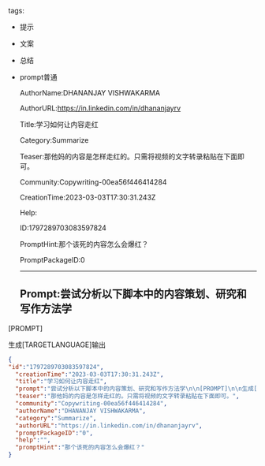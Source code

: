   tags: 
- 提示
- 文案
- 总结
- prompt普通

  AuthorName:DHANANJAY VISHWAKARMA

  AuthorURL:https://in.linkedin.com/in/dhananjayrv

  Title:学习如何让内容走红

  Category:Summarize

  Teaser:那他妈的内容是怎样走红的。只需将视频的文字转录粘贴在下面即可。

  Community:Copywriting-00ea56f446414284

  CreationTime:2023-03-03T17:30:31.243Z

  Help:

  ID:1797289703083597824

  PromptHint:那个该死的内容怎么会爆红？

  PromptPackageID:0

  ---

  ## Prompt:尝试分析以下脚本中的内容策划、研究和写作方法学

[PROMPT]

生成[TARGETLANGUAGE]输出

  ```json
  {
  "id":"1797289703083597824",
    "creationTime":"2023-03-03T17:30:31.243Z",
    "title":"学习如何让内容走红",
    "prompt":"尝试分析以下脚本中的内容策划、研究和写作方法学\n\n[PROMPT]\n\n生成[TARGETLANGUAGE]输出",
    "teaser":"那他妈的内容是怎样走红的。只需将视频的文字转录粘贴在下面即可。",
    "community":"Copywriting-00ea56f446414284",
    "authorName":"DHANANJAY VISHWAKARMA",
    "category":"Summarize",
    "authorURL":"https://in.linkedin.com/in/dhananjayrv",
    "promptPackageID":"0",
    "help":"",
    "promptHint":"那个该死的内容怎么会爆红？"
  }
  ```
